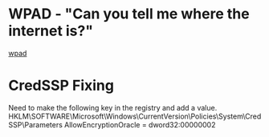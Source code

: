 <!-- TITLE: Windows -->
<!-- SUBTITLE: A quick summary of Windows -->

# WPAD - "Can you tell me where the internet is?"
[wpad](/wpad)
# CredSSP Fixing
Need to make the following key in the registry and add a value.
HKLM\SOFTWARE\Microsoft\Windows\CurrentVersion\Policies\System\CredSSP\Parameters
AllowEncryptionOracle = dword32:00000002
